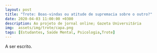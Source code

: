 ```yaml
---
layout: post
title: "Trote: Boas-vindas ou atitude de supremacia sobre o outro?"
date: 2020-04-03 11:00:00 +0300
description: Ao projeto de jornal online; Gazeta Universitária
img:  assets/img/trote/capa.png
tags: [Estudantes, Saúde Mental, Psicologia,Trote] 
---
```


A ser escrito.
